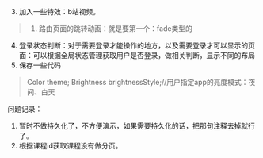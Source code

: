 <!--
 * @Description: 
 * @version: 
 * @Author: lxw
 * @Date: 2019-11-22 09:54:43
 * @LastEditors: lxw
 * @LastEditTime: 2019-12-11 17:21:32
 -->
<!-- TODO: -->
<!-- 1. 页面架构：必须搞完。 -->
<!-- 2. 页面主题配置：颜色 + 白天与夜间模式切换 -->
3. 加入一些特效：b站视频。
> 1. 路由页面的跳转动画：就是要第一个：fade类型的
4. 登录状态判断：对于需要登录才能操作的地方，以及需要登录才可以显示的页面：可以根据全局状态管理获取用户是否登录，做相关判断，显示不同的布局
5. 保存一些代码
>  Color theme;
>    Brightness brightnessStyle;//用户指定app的亮度模式：夜间、白天


问题记录：
1. 暂时不做持久化了，不方便演示，如果需要持久化的话，把那句注释去掉就行了。
2. 根据课程id获取课程没有做分页。

